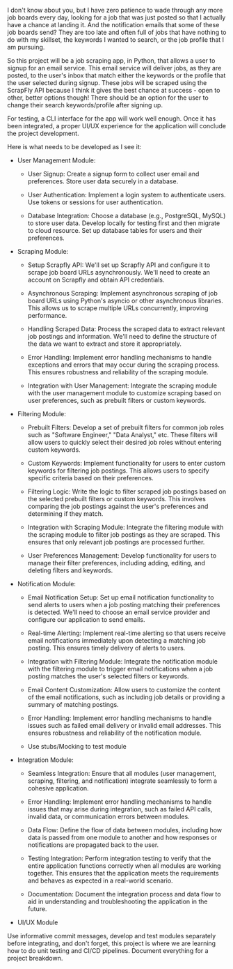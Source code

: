 I don't know about you, but I have zero patience to wade through any more job boards every day, looking for a job that was just posted so that I actually have a chance at landing it. 
And the notification emails that some of these job boards send? They are too late and often full of jobs that have nothing to do with my skillset, the keywords I wanted to search, or the job profile that I am pursuing. 

So this project will be a job scraping app, in Python, that allows a user to signup for an email service. 
This email service will deliver jobs, as they are posted, to the user's inbox that match either the keywords or the profile that the user selected during signup.
These jobs will be scraped using the ScrapFly API because I think it gives the best chance at success - open to other, better options though!
There should be an option for the user to change their search keywords/profile after signing up.

For testing, a CLI interface for the app will work well enough. Once it has been integrated, a proper UI/UX experience for the application will conclude the project development.

Here is what needs to be developed as I see it:

*    User Management Module:
      *  User Signup:
        Create a signup form to collect user email and preferences.
        Store user data securely in a database.

      *  User Authentication:
        Implement a login system to authenticate users.
        Use tokens or sessions for user authentication.

      *  Database Integration:
        Choose a database (e.g., PostgreSQL, MySQL) to store user data. Develop locally for testing first and then migrate to cloud resource.
        Set up database tables for users and their preferences.

*    Scraping Module:
      * Setup Scrapfly API: We'll set up Scrapfly API and configure it to scrape job board URLs asynchronously. We'll need to create an account on Scrapfly and obtain API credentials.

      * Asynchronous Scraping: Implement asynchronous scraping of job board URLs using Python's asyncio or other asynchronous libraries. This allows us to scrape multiple URLs concurrently, improving performance.

      * Handling Scraped Data: Process the scraped data to extract relevant job postings and information. We'll need to define the structure of the data we want to extract and store it appropriately.

      * Error Handling: Implement error handling mechanisms to handle exceptions and errors that may occur during the scraping process. This ensures robustness and reliability of the scraping module.

      * Integration with User Management: Integrate the scraping module with the user management module to customize scraping based on user preferences, such as prebuilt filters or custom keywords.

*    Filtering Module:
      * Prebuilt Filters: Develop a set of prebuilt filters for common job roles such as "Software Engineer," "Data Analyst," etc. These filters will allow users to quickly select their desired job roles without entering custom keywords.

      * Custom Keywords: Implement functionality for users to enter custom keywords for filtering job postings. This allows users to specify specific criteria based on their preferences.

      * Filtering Logic: Write the logic to filter scraped job postings based on the selected prebuilt filters or custom keywords. This involves comparing the job postings against the user's preferences and determining if they match.

      * Integration with Scraping Module: Integrate the filtering module with the scraping module to filter job postings as they are scraped. This ensures that only relevant job postings are processed further.

      * User Preferences Management: Develop functionality for users to manage their filter preferences, including adding, editing, and deleting filters and keywords.

*    Notification Module:
      * Email Notification Setup: Set up email notification functionality to send alerts to users when a job posting matching their preferences is detected. We'll need to choose an email service provider and configure our application to send emails.

      * Real-time Alerting: Implement real-time alerting so that users receive email notifications immediately upon detecting a matching job posting. This ensures timely delivery of alerts to users.

      * Integration with Filtering Module: Integrate the notification module with the filtering module to trigger email notifications when a job posting matches the user's selected filters or keywords.

      * Email Content Customization: Allow users to customize the content of the email notifications, such as including job details or providing a summary of matching postings.

      * Error Handling: Implement error handling mechanisms to handle issues such as failed email delivery or invalid email addresses. This ensures robustness and reliability of the notification module.
 
      * Use stubs/Mocking to test module

*    Integration Module:
      * Seamless Integration: Ensure that all modules (user management, scraping, filtering, and notification) integrate seamlessly to form a cohesive application.

      * Error Handling: Implement error handling mechanisms to handle issues that may arise during integration, such as failed API calls, invalid data, or communication errors between modules.

      * Data Flow: Define the flow of data between modules, including how data is passed from one module to another and how responses or notifications are propagated back to the user.

      * Testing Integration: Perform integration testing to verify that the entire application functions correctly when all modules are working together. This ensures that the application meets the requirements and behaves as expected in a real-world scenario.

      * Documentation: Document the integration process and data flow to aid in understanding and troubleshooting the application in the future.
 
*    UI/UX Module

Use informative commit messages, develop and test modules separately before integrating, and don't forget, this project is where we are learning how to do unit testing and CI/CD pipelines. Document everything for a project breakdown.
